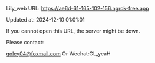 Lily_web URL: https://ae6d-61-165-102-156.ngrok-free.app

Updated at: 2024-12-10 01:01:01

If you cannot open this URL, the server might be down.

Please contact: 

goley04@foxmail.com Or Wechat:GL_yeaH